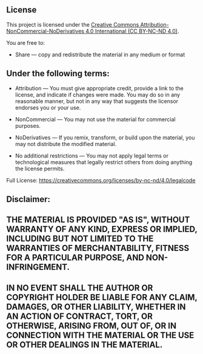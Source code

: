 ## License

This project is licensed under the [Creative Commons Attribution-NonCommercial-NoDerivatives 4.0 International (CC BY-NC-ND 4.0)](https://creativecommons.org/licenses/by-nc-nd/4.0/).

You are free to:

- Share — copy and redistribute the material in any medium or format

## Under the following terms:

- Attribution — You must give appropriate credit, provide a link to the license, and indicate if changes were made. You may do so in any reasonable manner, but not in any way that suggests the licensor endorses you or your use.

- NonCommercial — You may not use the material for commercial purposes.

- NoDerivatives — If you remix, transform, or build upon the material, you may not distribute the modified material.

- No additional restrictions — You may not apply legal terms or technological measures that legally restrict others from doing anything the license permits.

Full License: https://creativecommons.org/licenses/by-nc-nd/4.0/legalcode

## Disclaimer:

## THE MATERIAL IS PROVIDED "AS IS", WITHOUT WARRANTY OF ANY KIND, EXPRESS OR IMPLIED, INCLUDING BUT NOT LIMITED TO THE WARRANTIES OF MERCHANTABILITY, FITNESS FOR A PARTICULAR PURPOSE, AND NON-INFRINGEMENT.

## IN NO EVENT SHALL THE AUTHOR OR COPYRIGHT HOLDER BE LIABLE FOR ANY CLAIM, DAMAGES, OR OTHER LIABILITY, WHETHER IN AN ACTION OF CONTRACT, TORT, OR OTHERWISE, ARISING FROM, OUT OF, OR IN CONNECTION WITH THE MATERIAL OR THE USE OR OTHER DEALINGS IN THE MATERIAL.
